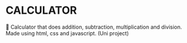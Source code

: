 # CALCULATOR
📱 Calculator that does addition, subtraction, multiplication and division. Made using html, css and javascript. (Uni project)
